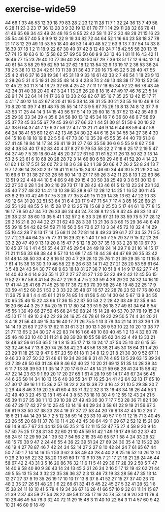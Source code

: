 # exercise-wide59
44
66
1
33
48
53
12
39
18
79
83
28
2
23
12
11
28
11
7
1
32
24
36
13
7
49
58
6
28
11
23
3
23
17
36
13
28
3
9
32
19
13
61
70
77
1
14
29
11
28
32
66
78
41
41
46
65
69
34
43
49
24
48
16
5
8
85
22
42
58
11
37
2
20
48
28
21
15
16
23
35
54
46
57
40
5
8
9
9
12
22
9
19
34
82
72
44
64
52
1
16
64
23
58
18
37
78
21
17
8
12
29
49
13
53
55
18
40
46
53
14
40
48
52
2
63
9
13
7
37
54
14
33
8
16
39
37
18
1
2
11
18
9
22
67
30
40
37
42
8
12
40
24
7
18
42
55
58
20
13
15
57
74
15
10
63
6
10
15
58
62
57
69
56
50
60
9
9
33
13
46
1
81
11
16
43
42
11
18
46
77
15
23
79
40
10
77
36
40
28
30
50
67
29
7
36
13
51
17
12
6
64
12
14
40
61
54
3
58
29
59
62
59
14
27
62
18
12
13
54
32
9
13
19
17
2
36
53
36
24
78
2
5
38
10
13
24
42
51
10
11
39
31
36
43
7
20
16
75
45
22
5
28
40
47
55
25
4
2
41
6
37
16
28
19
36
1
45
31
18
9
33
16
61
42
33
2
7
46
54
1
18
23
9
13
2
28
26
5
31
4
5
19
31
28
35
48
14
3
4
23
8
74
2
49
13
48
38
17
70
12
52
56
12
45
22
30
11
3
14
16
27
32
68
4
25
42
77
11
17
18
65
34
52
22
66
78
43
45
42
34
31
40
38
20
40
47
3
24
1
13
26
26
20
8
18
16
47
49
17
46
76
23
5
14
26
9
1
74
32
64
14
14
17
36
8
13
33
2
62
82
67
85
16
7
35
25
13
42
15
17
71
4
41
17
40
12
14
42
67
8
20
41
16
5
38
14
36
31
25
30
21
23
55
16
10
46
8
13
70
8
20
10
39
7
4
81
48
75
35
55
14
17
3
9
5
67
75
26
16
8
13
74
8
12
37
7
6
43
53
71
25
44
14
3
14
15
43
56
57
5
14
19
29
60
18
15
37
52
13
42
35
49
9
25
29
39
33
34
29
4
35
8
24
56
80
13
12
45
34
16
7
6
36
60
46
6
7
58
69
25
37
73
45
33
55
67
79
45
39
61
27
66
32
1
44
51
30
81
51
50
6
20
10
22
47
38
6
64
37
41
7
17
6
37
56
27
4
17
13
21
71
46
9
14
6
44
68
59
4
47
58
64
24
38
41
53
60
12
61
42
13
46
24
30
22
44
6
16
24
34
55
34
27
36
4
30
84
15
18
8
19
18
19
8
22
5
5
6
47
73
30
10
35
39
45
55
35
44
40
70
51
3
8
27
41
48
19
84
14
17
34
26
41
19
31
27
7
62
35
56
36
6
6
5
55
9
8
62
7
58
82
4
38
53
40
17
62
83
40
4
37
8
27
9
79
53
58
22
2
7
18
6
25
17
2
19
5
47
64
37
49
7
5
39
18
60
45
48
20
37
27
61
50
31
61
52
71
26
13
50
82
3
18
14
53
2
5
23
61
6
10
68
20
28
28
72
3
14
66
80
6
50
29
46
8
41
52
20
4
14
23
61
62
1
12
17
5
51
52
60
72
3
18
3
6
38
62
1
1
39
50
66
4
7
26
2
52
8
24
13
7
9
7
12
36
14
28
30
2
37
19
41
11
6
15
15
24
37
46
60
34
44
30
5
21
29
30
54
10
66
6
17
31
38
27
33
26
59
50
14
13
27
17
59
26
3
42
11
23
8
13
1
22
83
86
13
51
9
22
4
48
44
10
5
4
66
9
48
29
15
4
30
50
38
25
49
9
3
8
51
30
13
9
22
27
30
6
28
1
34
30
2
10
29
73
17
18
28
42
43
46
61
5
12
13
23
24
23
1
32
35
40
7
27
48
32
14
41
13
10
39
55
28
8
67
12
28
12
14
25
1
16
52
30
11
45
63
8
2
19
70
42
49
37
75
3
28
77
35
8
49
15
11
29
14
35
13
62
47
22
10
33
49
12
64
31
20
32
51
53
64
31
6
4
20
17
9
47
71
54
7
17
4
3
85
16
26
68
21
32
55
1
20
48
55
5
14
15
28
17
2
13
25
78
15
68
2
25
50
5
17
44
61
10
77
8
15
16
17
79
50
47
34
70
26
33
46
24
43
24
73
36
8
12
25
9
42
45
46
33
13
47
29
38
2
31
38
60
13
35
5
41
1
32
57
2
6
33
3
26
67
21
19
33
59
75
5
77
28
12
29
2
16
21
8
20
44
22
27
31
62
40
28
3
39
13
21
36
3
3
69
15
29
36
48
6
49
55
39
19
54
42
62
54
59
71
16
56
3
54
73
6
27
13
3
34
45
72
10
32
4
14
29
55
16
43
28
7
8
13
17
14
15
68
11
24
72
81
14
8
49
23
39
61
7
27
34
52
71
5
5
27
7
2
23
44
64
25
75
77
31
16
29
32
6
1
40
17
50
7
25
29
37
9
15
32
23
26
33
2
20
47
49
9
13
19
20
8
15
47
7
5
12
18
20
37
35
18
33
2
28
18
10
67
73
10
45
37
16
1
41
4
51
55
44
37
45
29
54
24
49
19
24
14
29
7
8
21
16
14
15
17
71
21
11
56
33
68
38
44
8
57
13
14
68
17
45
18
44
36
44
47
69
26
35
32
42
51
48
14
38
50
33
4
2
8
16
51
20
4
7
29
28
10
25
76
11
21
39
29
35
10
11
15
8
7
61
4
15
38
18
30
3
19
46
58
22
8
26
6
33
14
11
42
27
21
28
20
53
58
61
64
3
5
48
24
43
54
30
77
68
9
63
18
18
31
27
38
7
10
51
8
4
14
9
17
62
27
7
45
14
40
40
9
4
14
9
30
55
11
27
2
27
37
81
27
1
20
52
22
49
2
42
12
45
56
15
9
52
27
67
56
8
41
54
25
47
2
26
3
4
7
5
2
33
59
4
36
29
20
24
32
14
16
10
17
41
44
25
41
68
71
45
25
10
17
36
72
53
70
39
58
25
48
18
48
22
25
17
9
33
59
41
52
60
25
1
53
2
3
33
22
35
48
67
16
57
22
28
78
23
52
17
76
80
63
11
36
75
9
8
1
4
4
45
61
1
21
9
74
85
14
41
56
5
40
14
30
64
5
67
13
9
34
55
20
65
25
46
15
22
43
66
17
36
15
22
37
50
53
2
2
28
42
33
49
32
35
8
64
16
20
66
44
3
25
7
64
20
15
11
17
80
34
33
51
9
26
18
37
49
81
34
64
6
54
45
55
1
39
49
66
27
59
45
66
24
50
68
24
15
14
28
40
53
70
37
78
19
15
34
45
10
17
11
49
10
3
42
22
29
24
16
25
46
78
61
19
22
29
50
5
74
4
34
20
21
3
4
16
21
56
43
49
15
34
16
40
17
71
26
75
5
1
13
3
79
34
21
14
31
33
36
1
79
14
14
19
21
63
7
27
5
17
62
11
31
61
3
21
30
13
1
26
9
53
10
22
10
20
13
38
77
21
77
13
65
2
24
30
27
4
22
83
74
16
1
66
48
10
80
40
45
1
2
13
4
32
80
78
25
46
48
23
10
40
31
11
21
8
28
39
28
10
55
58
65
62
34
22
4
49
13
33
21
13
48
62
56
61
53
65
5
19
1
8
15
35
17
7
13
13
24
17
47
54
25
10
42
6
15
55
32
32
46
54
7
13
8
20
74
26
38
42
23
43
56
18
38
21
45
30
18
64
31
1
4
20
23
29
11
18
25
12
9
47
9
57
23
59
61
18
11
34
8
12
9
21
8
21
30
30
9
52
67
11
9
46
30
8
27
50
32
51
48
61
19
34
28
38
9
31
41
74
4
85
13
5
29
63
15
39
24
23
7
39
49
50
63
31
48
69
8
46
62
40
22
10
20
21
69
12
51
35
14
28
39
34
6
11
7
13
38
39
53
1
1
35
14
7
20
17
6
9
41
48
14
21
59
68
28
41
24
15
58
42
47
22
14
23
63
9
1
69
20
17
20
27
65
1
61
4
28
19
59
14
17
49
67
24
56
45
44
6
26
50
14
34
10
13
15
6
40
38
55
34
17
16
25
34
41
42
64
32
13
17
65
10
37
30
17
39
16
1
1
15
36
2
57
18
22
2
23
13
38
72
3
16
42
21
10
5
29
38
20
7
2
29
44
8
46
3
19
20
25
41
60
4
33
71
32
2
32
3
13
16
43
34
18
26
44
53
1
42
49
40
3
23
45
12
18
1
45
44
3
8
53
73
18
10
30
4
9
12
55
12
43
24
21
5
65
39
11
27
35
38
1
1
13
39
10
28
27
49
43
20
30
7
17
7
53
28
36
71
82
1
30
46
47
29
17
42
27
9
10
25
45
13
14
19
44
29
34
3
58
61
22
9
19
21
56
67
3
56
61
9
33
50
37
38
23
28
4
19
37
37
27
53
44
20
76
8
18
42
45
10
2
26
7
18
6
21
1
44
14
29
14
7
2
5
12
38
59
14
23
33
10
40
57
7
9
11
12
15
71
3
40
45
23
26
55
20
69
11
37
78
10
11
4
20
42
45
30
64
49
11
29
67
2
52
12
15
21
60
69
14
9
45
7
67
24
44
13
56
65
25
2
15
12
11
15
52
47
75
27
4
58
9
20
9
14
57
50
75
25
17
28
31
30
22
60
21
10
45
59
51
42
1
49
16
17
49
50
22
37
40
58
24
51
12
29
59
24
1
39
52
7
54
56
2
15
35
40
65
57
1
58
4
24
33
29
52
48
15
79
38
9
47
2
24
46
55
4
36
22
39
51
24
27
69
24
30
35
4
12
15
22
28
46
19
4
27
78
87
46
7
42
24
34
52
14
27
2
27
8
10
42
24
24
7
61
65
67
44
50
7
50
1
7
14
14
16
15
1
53
3
62
3
58
49
43
28
4
40
2
8
25
16
52
13
26
12
10
9
29
2
10
59
22
32
38
20
13
61
60
17
10
9
10
35
7
21
17
21
18
21
28
24
46
44
58
67
42
2
43
31
3
5
16
20
86
76
32
11
6
11
5
41
29
36
17
28
39
2
50
5
7
47
14
40
9
58
40
80
9
36
43
14
24
13
45
3
31
26
34
2
16
5
17
12
19
42
62
21
44
49
5
55
13
15
34
3
32
22
35
36
36
37
2
3
13
46
73
19
33
28
56
47
35
13
14
12
27
27
37
9
19
35
26
19
17
10
10
17
13
8
37
8
41
52
27
15
27
37
40
23
70
48
2
35
27
26
51
48
29
1
6
22
66
61
32
41
6
45
22
45
27
5
32
41
28
52
1
8
15
38
24
11
18
10
41
5
78
4
19
34
36
67
16
26
41
66
57
10
9
32
61
11
14
15
87
21
39
2
37
43
59
27
54
28
22
49
58
12
35
17
16
24
78
53
14
9
20
30
11
79
4
10
26
46
49
54
78
3
32
40
72
11
29
15
48
3
11
40
10
22
64
3
11
4
57
60
9
42
10
21
46
60
9
18
49
